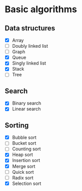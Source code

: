 # Basic algorithms

## Data structures
- [x] Array
- [ ] Doubly linked list
- [ ] Graph
- [x] Queue
- [x] Singly linked list
- [x] Stack
- [ ] Tree

## Search
- [x] Binary search
- [x] Linear search

## Sorting
- [x] Bubble sort
- [ ] Bucket sort
- [ ] Counting sort
- [x] Heap sort
- [x] Insertion sort
- [x] Merge sort
- [ ] Quick sort
- [ ] Radix sort
- [x] Selection sort
